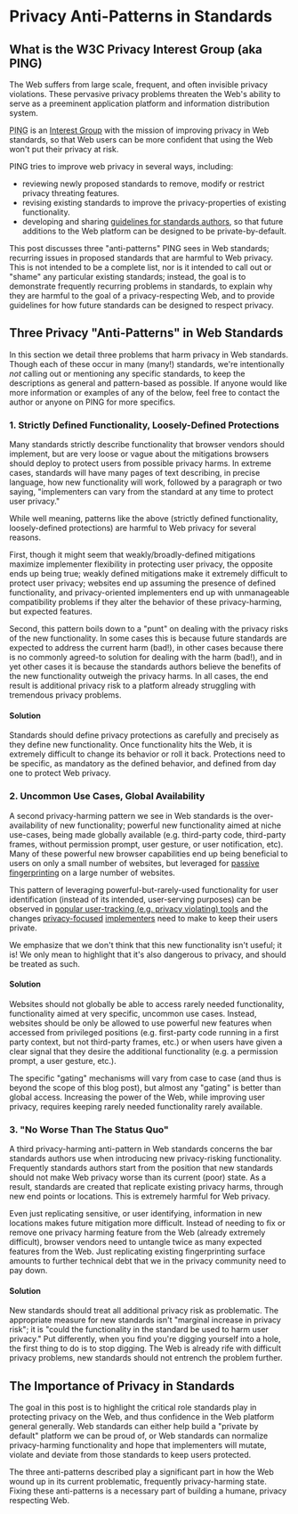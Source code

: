 Privacy Anti-Patterns in Standards
===

What is the W3C Privacy Interest Group (aka PING)
---
The Web suffers from large scale, frequent, and often invisible privacy
violations.  These pervasive privacy problems threaten the Web's ability to
serve as a preeminent application platform and information distribution system.

<abbr title="Privacy Interest Group">PING</abbr> is an
[Interest Group](https://www.w3.org/2019/Process-20190301/#GroupsWG) with
the mission of improving privacy in Web standards, so that Web users can be
more confident that using the Web won't put their privacy at risk.

PING tries to improve web privacy in several ways, including:

* reviewing newly proposed standards to remove, modify or restrict privacy
  threating features.
* revising existing standards to improve the privacy-properties of existing
  functionality.
* developing and sharing [guidelines for standards authors](https://www.w3.org/TR/security-privacy-questionnaire/),
  so that future additions to the Web platform can be designed to be
  private-by-default.

This post discusses three "anti-patterns" PING sees in Web
standards; recurring issues in proposed standards that are harmful to Web
privacy.  This is not intended to be a complete list, nor is it intended to
call out or "shame" any particular existing standards; instead, the goal is to
demonstrate frequently recurring problems in standards, to explain why
they are harmful to the goal of a privacy-respecting Web, and to provide
guidelines for how future standards can be designed to respect privacy.


Three Privacy "Anti-Patterns" in Web Standards
---
In this section we detail three problems that harm privacy in
Web standards. Though each of these occur in many (many!) standards,
we're intentionally *not* calling out or mentioning any specific standards,
to keep the descriptions as general and pattern-based as possible.  If anyone
would like more information or examples of any of the below, feel
free to contact the author or anyone on PING for more specifics.


### 1. Strictly Defined Functionality, Loosely-Defined Protections
Many standards strictly describe functionality that browser vendors should
implement, but are very loose or vague about the mitigations browsers should
deploy to protect users from possible privacy harms. In extreme cases,
standards will have many pages of text describing, in precise language,
how new functionality will work, followed by a paragraph or two saying,
"implementers can vary from the standard at any time to protect user privacy."

While well meaning, patterns like the above (strictly defined functionality,
loosely-defined protections) are harmful to Web privacy for several reasons.

First, though it might seem that weakly/broadly-defined mitigations maximize
implementer flexibility in protecting user privacy, the opposite ends up
being true; weakly defined mitigations make it extremely difficult to protect
user privacy; websites end up assuming the presence of defined functionality,
and privacy-oriented implementers end up with unmanageable compatibility
problems if they alter the behavior of these privacy-harming, but expected
features.

Second, this pattern boils down to a "punt" on dealing with the privacy
risks of the new functionality. In some cases this is because future standards
are expected to address the current harm (bad!), in other cases because
there is no commonly agreed-to solution for dealing with the harm (bad!), and
in yet other cases it is because the standards authors believe the benefits of
the new functionality outweigh the privacy harms.  In all cases, the end
result is additional privacy risk to a platform already struggling
with tremendous privacy problems.

#### Solution
Standards should define privacy protections as carefully and precisely as they
define new functionality.  Once functionality hits the Web, it is extremely
difficult to change its behavior or roll it back.  Protections need to be
specific, as mandatory as the defined behavior, and defined from day one to
protect Web privacy.


### 2. Uncommon Use Cases, Global Availability
A second privacy-harming pattern we see in Web standards is the
over-availability of new functionality; powerful new functionality aimed at
niche use-cases, being made globally available (e.g. third-party code,
third-party frames, without permission prompt, user gesture, or user
notification, etc). Many of these powerful new browser capabilities end up
being beneficial to users on only a small number of websites, but leveraged
for [passive](https://panopticlick.eff.org)
[fingerprinting](https://browserleaks.com) on a large number of websites.

This pattern of leveraging powerful-but-rarely-used functionality for
user identification (instead of its intended, user-serving purposes) can
be observed in [popular user-tracking (e.g. privacy violating)
tools](https://github.com/Valve/fingerprintjs2) and the changes
[privacy-focused](https://2019.www.torproject.org/projects/torbrowser/design/)
[implementers](https://github.com/brave/brave-browser/wiki/Deviations-from-Chromium-(features-we-disable-or-remove))
need to make to keep their users private.

We emphasize that we don't think that this new functionality isn't useful;
it is! We only mean to highlight that it's also dangerous to privacy, and
should be treated as such.

#### Solution
Websites should not globally be able to access rarely needed
functionality, functionality aimed at very specific, uncommon use cases.
Instead, websites should be only be allowed to use powerful new features
when accessed from privileged positions (e.g. first-party code running
in a first party context, but not third-party frames, etc.) or when users
have given a clear signal that they desire the additional functionality (e.g.
a permission prompt, a user gesture, etc.).

The specific "gating" mechanisms will vary from case to case (and thus is
beyond the scope of this blog post), but almost any "gating" is better than
global access. Increasing the power of the Web, while improving user privacy,
requires keeping rarely needed functionality rarely available.

### 3. "No Worse Than The Status Quo"
A third privacy-harming anti-pattern in Web standards concerns the bar
standards authors use when introducing new privacy-risking
functionality. Frequently standards authors start from the position that new
standards should not make Web privacy worse than its current (poor) state.
As a result, standards are created that replicate existing privacy harms,
through new end points or locations. This is extremely harmful for Web privacy.

Even just replicating sensitive, or user identifying, information
in new locations makes future mitigation more difficult.  Instead of needing
to fix or remove one privacy harming feature from the Web (already extremely
difficult), browser vendors need to untangle twice as many expected features
from the Web. Just replicating existing fingerprinting surface amounts to
further technical debt that we in the privacy community need to pay down.

#### Solution
New standards should treat all additional privacy risk as
problematic. The appropriate measure for new standards isn't "marginal
increase in privacy risk"; it is "could the functionality in the standard
be used to harm user privacy." Put differently, when you find you're digging
yourself into a hole, the first thing to do is to stop digging. The Web is
already rife with difficult privacy problems, new standards should not entrench
the problem further.


The Importance of Privacy in Standards
---
The goal in this post is to highlight the critical role standards play in
protecting privacy on the Web, and thus confidence in the Web platform general
generally. Web standards can either help build a "private by default" platform
we can be proud of, or Web standards can normalize privacy-harming
functionality and hope that implementers will mutate, violate and deviate from
those standards to keep users protected.

The three anti-patterns described play a significant part in how
the Web wound up in its current problematic, frequently privacy-harming state.
Fixing these anti-patterns is a necessary part of building a humane, privacy
respecting Web.
